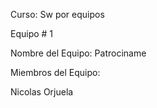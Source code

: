 Curso: Sw por equipos

Equipo # 1

Nombre del Equipo: Patrociname

Miembros del Equipo:

Nicolas Orjuela

